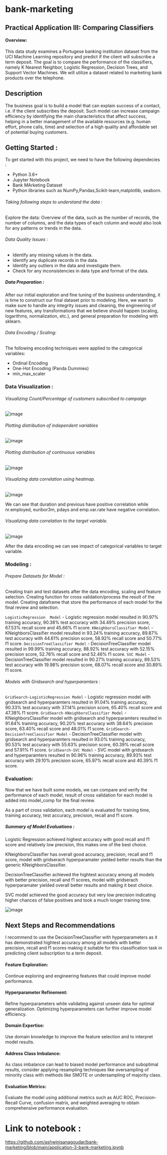 # bank-marketing
## Practical Application III: Comparing Classifiers

#### Overview:

This data study examines a Portugese banking institution dataset from the UCI Machine Learning repository and predict if the client will subscribe a term deposit. The goal is to compare the performance of the classifiers, namely K Nearest Neighbor, Logistic Regression, Decision Trees, and Support Vector Machines. We will utilize a dataset related to marketing bank products over the telephone.


## Description
The business goal is to build a model that can explain success of a contact, i.e. if the client subscribes the deposit. Such model can increase campaign efficiency by identifying the main characteristics that affect success, helping in a better management of the available resources (e.g. human effort, phone calls, time) and selection of a high quality and affordable set of potential buying customers. 

## Getting Started :
To get started with this project, we need to have the following dependecies :
* Python 3.6+
* Jupyter Notebook
* Bank MArketing Dataset
* Python libraries such as NumPy,Pandas,Scikit-learn,matplotlib, seaborn.

###### Taking following steps to understand the data :

Explore the data: Overview of the data, such as the number of records, the number of columns, and the data types of each column and would also look for any patterns or trends in the data.

###### Data Quality Issues :

* Identify any missing values in the data.
* Identify any duplicate records in the data.
* Identify any outliers in the data and investigate them.
* Check for any inconsistencies in data type and format of the data.

##### Data Preparation :
After our initial exploration and fine tuning of the business understanding, it is time to construct our final dataset prior to modeling. Here, we want to make sure to handle any integrity issues and cleaning, the engineering of new features, any transformations that we believe should happen (scaling, logarithms, normalization, etc.), and general preparation for modeling with sklearn.

###### Data Encoding / Scaling:
The following encoding techniques were applied to the categorical variables:

* Ordinal Encoding
* One-Hot Encoding (Panda Dummies)
* min_max_scaler

### Data Visualization :


###### Visualizing Count/Percentage of customers subscribed to campaign

![image](images/customer_subcription.png)

###### Plotting distribution of independent variables

![image](images/distribution_independent_var.png)

###### Plotting distribution of continuous variables

![image](images/distribution_continuous_var.png)

###### Visualizing data correlation using heatmap.

![image](images/heatmap.png)

We can see that duration and previous have positive correlation while nr.employed, euribor3m, pdays and emp.var.rate have negative correlation.

###### Visualizing data correlation to the target variable.

![image](images/corr_target_var.png)

After the data encoding we can see impact of categorical variables to target variable.


### Modeling :

###### Prepare Datasets for Model :

Creating train and test datasets after the data encoding, scaling and feature selection.
Creating function for cross validation/process the result of the model.
Creating dataframe that store the performance of each model for the final review and selection.

`LogisticRegression	 Model` - Logistic regression model resulted in 90.97% training accuracy, 90.38% test accuracy with 34.49% precision score, 67.53% recall score and 45.66% f1 score.
`KNeighborsClassifier Model` - KNeighborsClassifier model resulted in 93.24% training accuracy, 89.87% test accuracy with 44.61% precision score, 58.92% recall score and 50.77% f1 score.
`DecisionTreeClassifier Model` - DecisionTreeClassifier model resulted in 99.99% training accuracy, 88.92% test accuracy with 52.15% precision score, 52.76% recall score and 52.46% f1 score.
`SVC Model` - DecisionTreeClassifier model resulted in 90.27% training accuracy, 89.53% test accuracy with 19.98% precision score, 68.07% recall score and 30.89% f1 score.

###### Models with Gridsearch and hyperparamters :

`GridSearch-LogisticRegression Model` - Logistic regression model with gridsearch and hyperparamters resulted in 91.04% training accuracy, 90.33% test accuracy with 37.14% precision score, 65.40% recall score and 47.38% f1 score.
`GridSearch-KNeighborsClassifier Model` - KNeighborsClassifier model with gridsearch and hyperparamters resulted in 91.64% training accuracy, 90.20% test accuracy with 38.64% precision score, 63.40% recall score and 48.01% f1 score.
`GridSearch-DecisionTreeClassifier Model` - DecisionTreeClassifier model with gridsearch and hyperparamters resulted in 93.0% training accuracy, 90.53% test accuracy with 55.63% precision score, 60.39% recall score and 57.91% f1 score.
`GridSearch-SVC Model` - SVC model with gridsearch and hyperparamters resulted in 90.96% training accuracy, 89.93% test accuracy with 29.10% precision score, 65.97% recall score and 40.39% f1 score.

### Evaluation:

Now that we have built some models, we can compare and verify the performance of each model, result of cross validation for each model is added into model_comp for the final review.

As a part of cross validation, each model is evaluated for training time, training accuracy, test accuracy, precision, recall and f1 score.

##### Summary of Model Evaluations :

Logistic Regression achieved highest accuracy with good recall and f1 score and relatively low precision, this makes one of the best choice.

KNeighborsClassifier has overall good accuracy, precision, recall and f1 score, model with gridserach hyperparamater yielded better results than the generic KNeighborsClassifier.

DecisionTreeClassifier achieved the hightest accuracy among all models with better precision, recall and f1 scores, model with gridserach hyperparamater yielded overall better results and making it best choice.

SVC model achieved the good accuracy but very low precision indicating higher chances of false positives and took a much longer training time.

![image](images/model_summary.png)

## Next Steps and Recommendations

I recommend to use the DecisionTreeClassifier with hyperparameters as it has demonstrated hightest accuracy among all models with better precision, recall and f1 scores making it suitable for this classification task in predicting client subscription to a term deposit.

#### Feature Exploration: 
Continue exploring and engineering features that could improve model performance.

#### Hyperparameter Refinement: 
Refine hyperparameters while validating against unseen data for optimal generalization. Optimizing hyperparameters can further improve model efficiency.

#### Domain Expertise: 
Use domain knowledge to improve the feature selection and to interpret model results.

#### Address Class Imbalance:
As class imbalance can lead to biased model performance and suboptimal results, consider applying resampling techniques like oversampling of minority class with methods like SMOTE or undersampling of majority class.

#### Evaluation Metrics:

Evaluate the model using additional metrics such as AUC ROC, Precision-Recall Curve, confusion matrix, and weighted averaging to obtain  comprehensive performance evaluation.

# Link to notebook :

https://github.com/ashwinisanagoudar/bank-marketing/blob/main/application-3-bank-marketing.ipynb